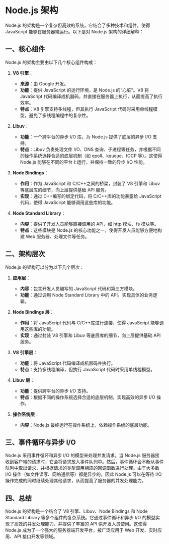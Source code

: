 # Node.js 架构

Node.js 的架构是一个复杂但高效的系统，它结合了多种技术和组件，使得 JavaScript 能够在服务器端运行。以下是对 Node.js 架构的详细解释：

## 一、核心组件

Node.js 的架构主要由以下几个核心组件构成：

1. **V8 引擎**：

   - **来源**：由 Google 开发。
   - **功能**：提供 JavaScript 的运行环境，是 Node.js 的“心脏”。V8 将 JavaScript 代码编译成机器码，并直接在服务器上执行，从而提高了执行效率。
   - **特点**：V8 引擎支持多线程，但其执行 JavaScript 代码时采用单线程模型，避免了多线程编程中的复杂性。

2. **Libuv**：

   - **功能**：一个跨平台的异步 I/O 库，为 Node.js 提供了底层的异步 I/O 支持。
   - **特点**：Libuv 负责处理文件 I/O、DNS 查询、子进程等任务，并根据不同的操作系统选择合适的底层机制（如 epoll、kqueue、IOCP 等）。这使得 Node.js 能够在不同的平台上运行，并保持一致的异步 I/O 性能。

3. **Node Bindings**：

   - **作用**：作为 JavaScript 和 C/C++之间的桥梁，封装了 V8 引擎和 Libuv 等底层库的细节，向上层提供基础 API 服务。
   - **实现**：通过 C++编写的绑定代码，将 C/C++库的功能暴露给 JavaScript 代码，使得 JavaScript 能够调用这些库的功能。

4. **Node Standard Library**：
   - **内容**：提供了开发人员能够直接调用的 API，如 http 模块、fs 模块等。
   - **特点**：这些模块是 Node.js 的核心功能之一，使得开发人员能够方便地构建 Web 服务器、处理文件等任务。

## 二、架构层次

Node.js 的架构可以分为以下几个层次：

1. **应用层**：

   - **内容**：包含开发人员编写的 JavaScript 代码和第三方模块。
   - **功能**：通过调用 Node Standard Library 中的 API，实现具体的业务逻辑。

2. **Node Bindings 层**：

   - **作用**：将 JavaScript 代码与 C/C++库进行连接，使得 JavaScript 能够调用这些库的功能。
   - **实现**：通过封装 V8 引擎和 Libuv 等底层库的细节，向上层提供基础 API 服务。

3. **V8 引擎层**：

   - **功能**：将 JavaScript 代码编译成机器码并执行。
   - **特点**：支持多线程编译，但执行 JavaScript 代码时采用单线程模型。

4. **Libuv 层**：

   - **功能**：提供跨平台的异步 I/O 支持。
   - **特点**：根据不同的操作系统选择合适的底层机制，实现高效的异步 I/O 操作。

5. **操作系统层**：
   - **内容**：Node.js 最终运行在操作系统上，依赖操作系统的底层功能。

## 三、事件循环与异步 I/O

Node.js 采用事件循环和异步 I/O 的模型来处理并发请求。当 Node.js 服务器接收到客户端的请求时，它会将请求放入事件队列中。然后，事件循环会不断从事件队列中取出请求，并根据请求的类型调用相应的回调函数进行处理。由于大多数 I/O 操作（如文件读写、网络通信等）都是异步的，因此 Node.js 可以在等待 I/O 操作完成的同时继续处理其他请求，从而提高了服务器的并发处理能力。

## 四、总结

Node.js 的架构是一个结合了 V8 引擎、Libuv、Node Bindings 和 Node Standard Library 等多个组件的复杂系统。它通过事件循环和异步 I/O 的模型实现了高效的并发处理能力，并提供了丰富的 API 供开发人员使用。这使得 Node.js 成为了一个强大的服务器端开发平台，被广泛应用于 Web 开发、实时应用、API 接口开发等领域。
